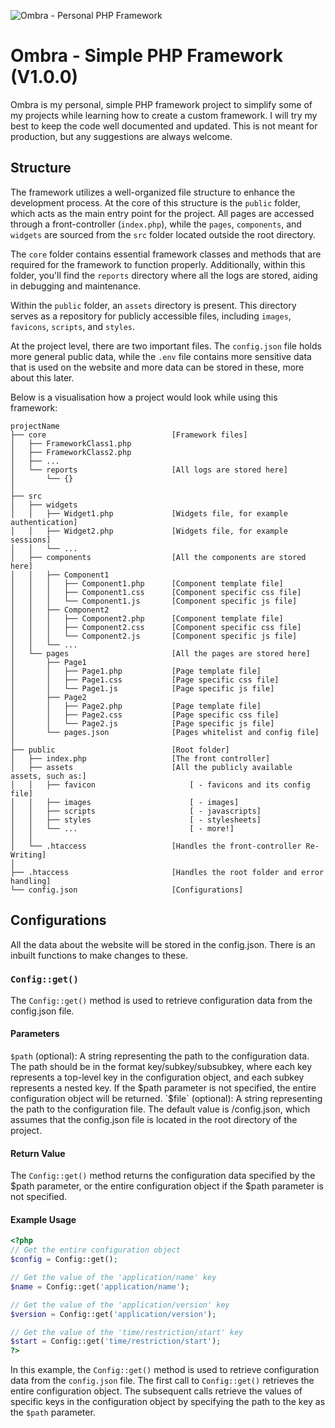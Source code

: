![Ombra - Personal PHP Framework](https://github.com/eremannisto/ombra-framework/blob/main/public/assets/images/social.png)
# Ombra - Simple PHP Framework (V1.0.0)
Ombra is my personal, simple PHP framework project to simplify some of my projects while learning how to create a custom framework. I will try my best to keep the code well documented and updated. This is not meant for production, but any suggestions are always welcome.

## Structure
The framework utilizes a well-organized file structure to enhance the development process. At the core of this structure is the `public` folder, which acts as the main entry point for the project. All pages are accessed through a front-controller (`index.php`), while the `pages`, `components`, and `widgets` are sourced from the `src` folder located outside the root directory.

The `core` folder contains essential framework classes and methods that are required for the framework to function properly. Additionally, within this folder, you'll find the `reports` directory where all the logs are stored, aiding in debugging and maintenance.

Within the `public` folder, an `assets` directory is present. This directory serves as a repository for publicly accessible files, including `images`, `favicons`, `scripts`, and `styles`.

At the project level, there are two important files. The `config.json` file holds more general public data, while the `.env` file contains more sensitive data that is used on the website and more data can be stored in these, more about this later.

Below is a visualisation how a project would look while using this framework:

```
projectName
├── core                            [Framework files]
│   ├── FrameworkClass1.php
│   ├── FrameworkClass2.php
│   ├── ...
│   └── reports                     [All logs are stored here]
│       └── {}
│
├── src
│   ├── widgets
│   │   ├── Widget1.php             [Widgets file, for example authentication]
│   │   ├── Widget2.php             [Widgets file, for example sessions]
│   │   └── ...
│   ├── components                  [All the components are stored here]
│   │   ├── Component1                      
│   │   │   ├── Component1.php      [Component template file]
│   │   │   ├── Component1.css      [Component specific css file]
│   │   │   └── Component1.js       [Component specific js file]
│   │   ├── Component2                      
│   │   │   ├── Component2.php      [Component template file]
│   │   │   ├── Component2.css      [Component specific css file]
│   │   │   └── Component2.js       [Component specific js file]
│   │   └── ...
│   └── pages                       [All the pages are stored here]
│       ├── Page1
│       │   ├── Page1.php           [Page template file]
│       │   ├── Page1.css           [Page specific css file]
│       │   └── Page1.js            [Page specific js file]
│       ├── Page2
│       │   ├── Page2.php           [Page template file]
│       │   ├── Page2.css           [Page specific css file]
│       │   └── Page2.js            [Page specific js file]
│       └── pages.json              [Pages whitelist and config file]
│
├── public                          [Root folder]
│   ├── index.php                   [The front controller]
│   ├── assets                      [All the publicly available assets, such as:]
│   │   ├── favicon                     [ - favicons and its config file]
│   │   ├── images                      [ - images]
│   │   ├── scripts                     [ - javascripts]
│   │   ├── styles                      [ - stylesheets]
│   │   └── ...                         [ - more!]
│   │   
│   └── .htaccess                   [Handles the front-controller Re-Writing]
│
├── .htaccess                       [Handles the root folder and error handling]
└── config.json                     [Configurations]
```

## Configurations
All the data about the website will be stored in the config.json. There is an inbuilt functions to make changes to these.

### `Config::get()`
The `Config::get()` method is used to retrieve configuration data from the config.json file.

#### Parameters
`$path` (optional): A string representing the path to the configuration data. The path should be in the format key/subkey/subsubkey, where each key represents a top-level key in the configuration object, and each subkey represents a nested key. If the $path parameter is not specified, the entire configuration object will be returned.
`$file` (optional): A string representing the path to the configuration file. The default value is /config.json, which assumes that the config.json file is located in the root directory of the project.

#### Return Value
The `Config::get()` method returns the configuration data specified by the $path parameter, or the entire configuration object if the $path parameter is not specified.

#### Example Usage
```php
<?php
// Get the entire configuration object
$config = Config::get();

// Get the value of the 'application/name' key
$name = Config::get('application/name');

// Get the value of the 'application/version' key
$version = Config::get('application/version');

// Get the value of the 'time/restriction/start' key
$start = Config::get('time/restriction/start');
?>
```

In this example, the `Config::get()` method is used to retrieve configuration data from the `config.json` file. The first call to `Config::get()` retrieves the entire configuration object. The subsequent calls retrieve the values of specific keys in the configuration object by specifying the path to the key as the `$path` parameter.
